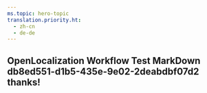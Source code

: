 ```yaml
---
ms.topic: hero-topic
translation.priority.ht: 
  - zh-cn
  - de-de
---
```

## OpenLocalization Workflow Test MarkDown db8ed551-d1b5-435e-9e02-2deabdbf07d2 thanks!
